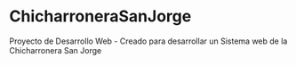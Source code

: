 # ChicharroneraSanJorge
Proyecto de Desarrollo Web - Creado para desarrollar un Sistema web de la Chicharronera San Jorge
